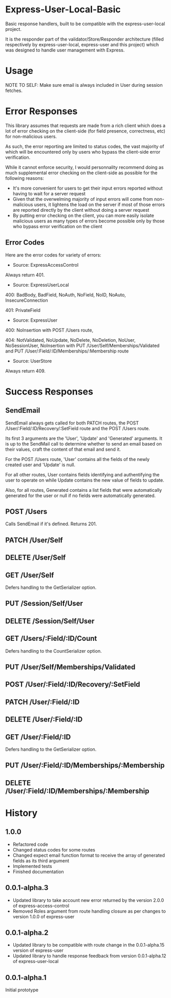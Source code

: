 Express-User-Local-Basic
========================

Basic response handlers, built to be compatible with the express-user-local project.

It is the responder part of the validator/Store/Responder architecture (filled respectively by express-user-local, express-user and this project) which was designed to handle user management with Express.

Usage
=====

NOTE TO SELF: Make sure email is always included in User during session fetches.

Error Responses
===============

This library assumes that requests are made from a rich client which does a lot of error checking on the client-side (for field presence, correctness, etc) for non-malicious users.

As such, the error reporting are limited to status codes, the vast majority of which will be encountered only by users who bypass the client-side error verification.

While it cannot enforce security, I would personnality recommend doing as much supplemental error checking on the client-side as possible for the following reasons:

- It's more convenient for users to get their input errors reported without having to wait for a server request
- Given that the overwelming majority of input errors will come from non-malicious users, it lightens the load on the server if most of those errors are reported directly by the client without doing a server request
- By putting error checking on the client, you can more easily isolate malicious users as many types of errors become possible only by those who bypass error verification on the client

Error Codes
-----------

Here are the error codes for variety of errors:

- Source: ExpressAccessControl

Always return 401.

- Source: ExpressUserLocal

400: BadBody, BadField, NoAuth, NoField, NoID, NoAuto, InsecureConnection

401: PrivateField

- Source: ExpressUser

400: NoInsertion with POST /Users route, 

404: NotValidated, NoUpdate, NoDelete, NoDeletion, NoUser, NoSessionUser, NoInsertion with PUT /User/Self/Memberships/Validated and PUT /User/:Field/:ID/Memberships/:Membership route

- Source: UserStore

Always return 409.

Success Responses
=================

SendEmail
----------

SendEmail always gets called for both PATCH routes, the POST /User/:Field/:ID/Recovery/:SetField route and the POST /Users route.

Its first 3 arguments are the 'User', 'Update' and 'Generated' arguments. It is up to the SendMail call to determine whether to send an email based on their values, craft the content of that email and send it.

For the POST /Users route, 'User' contains all the fields of the newly created user and 'Update' is null.

For all other routes, User contains fields identifying and authentifying the user to operate on while Update contains the new value of fields to update.

Also, for all routes, Generated contains a list fields that were automatically generated for the user or null if no fields were automatically generated.

POST /Users
-----------

Calls SendEmail if it's defined. Returns 201.

PATCH /User/Self
----------------


DELETE /User/Self
-----------------



GET /User/Self
--------------

Defers handling to the GetSerializer option.

PUT /Session/Self/User
----------------------



DELETE /Session/Self/User
-------------------------


GET /Users/:Field/:ID/Count
---------------------------

Defers handling to the CountSerializer option.

PUT /User/Self/Memberships/Validated
------------------------------------


POST /User/:Field/:ID/Recovery/:SetField
----------------------------------------


PATCH /User/:Field/:ID
----------------------


DELETE /User/:Field/:ID
-----------------------


GET /User/:Field/:ID
--------------------

Defers handling to the GetSerializer option.

PUT /User/:Field/:ID/Memberships/:Membership
--------------------------------------------


DELETE /User/:Field/:ID/Memberships/:Membership
-----------------------------------------------


History
=======

1.0.0
-----

- Refactored code
- Changed status codes for some routes
- Changed expect email function format to receive the array of generated fields as its third argument
- Implemented tests
- Finished documentation

0.0.1-alpha.3
-------------

- Updated library to take account new error returned by the version 2.0.0 of express-access-control 
- Removed Roles argument from route handling closure as per changes to version 1.0.0 of express-user

0.0.1-alpha.2
-------------

- Updated library to be compatible with route change in the 0.0.1-alpha.15 version of express-user
- Updated library to handle response feedback from version 0.0.1-alpha.12 of express-user-local

0.0.1-alpha.1
-------------

Initial prototype
